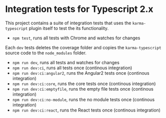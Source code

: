 # Integration tests for Typescript 2.x

This project contains a suite of integration tests that uses the `karma-typescript` plugin itself to test the its functionality.

* `npm test`, runs all tests with Chrome and watches for changes

Each `dev` tests deletes the coverage folder and copies the `karma-typescript` source code to the `node_modules` folder.

* `npm run dev`, runs all tests and watches for changes
* `npm run dev:ci`, runs all tests once (continous integration)
* `npm run dev:ci:angular2`, runs the Angular2 tests once (continous integration)
* `npm run dev:ci:core`, runs the core tests once (continous integration)
* `npm run dev:ci:emptyfile`, runs the empty file tests once (continous integration)
* `npm run dev:ci:no-module`, runs the no module tests once (continous integration)
* `npm run dev:ci:react`, runs the React tests once (continous integration)
